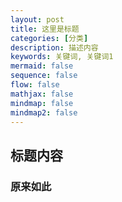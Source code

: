 ```yaml
---
layout: post
title: 这里是标题
categories: [分类]
description: 描述内容
keywords: 关键词, 关键词1
mermaid: false
sequence: false
flow: false
mathjax: false
mindmap: false
mindmap2: false
---
```


## 标题内容

### 原来如此

